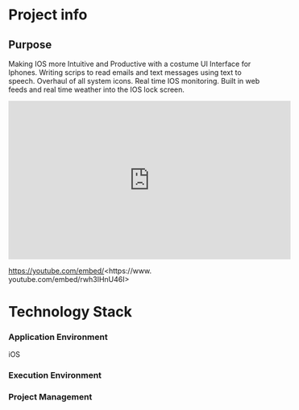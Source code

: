 # Project info

## Purpose
Making IOS more Intuitive and Productive with a costume UI Interface for Iphones. 
Writing scrips to read emails and text messages using text to speech. 
Overhaul of all system icons. Real time IOS monitoring. 
Built in web feeds and real time weather into the IOS lock screen.  

<p align="center">
<iframe width="560" height="315" src="https://www.
youtube.com/embed/rwh3IHnU46I" title="YouTube video player" 
frameborder="0" allow="accelerometer; autoplay; clipboard-write; 
encrypted-media; gyroscope; picture-in-picture" 
allowfullscreen></iframe>
</p>

https://youtube.com/embed/<https://www.
youtube.com/embed/rwh3IHnU46I>

# Technology Stack

### Application Environment
iOS




### Execution Environment



### Project Management

